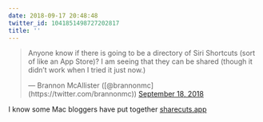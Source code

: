 ```yaml
---
date: 2018-09-17 20:48:48
twitter_id: 1041851498727202817
title: ''
---
```


<blockquote class="twitter-tweet"><p lang="en" dir="ltr">Anyone know if there is going to be a directory of Siri Shortcuts (sort of like an App Store)? I am seeing that they can be shared (though it didn’t work when I tried it just now.)</p>&mdash; Brannon McAllister ([@brannonmc](https://twitter.com/brannonmc)) <a href="https://twitter.com/brannonmc/status/1041846908518653952?ref_src=twsrc%5Etfw">September 18, 2018</a></blockquote>
<script async src="https://platform.twitter.com/widgets.js" charset="utf-8"></script>

I know some Mac bloggers have put together [sharecuts.app](https://sharecuts.app)
